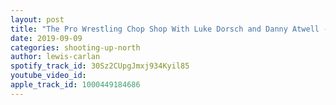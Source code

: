 ```yaml
---
layout: post
title: "The Pro Wrestling Chop Shop With Luke Dorsch and Danny Atwell - Ep.5"
date: 2019-09-09
categories: shooting-up-north
author: lewis-carlan
spotify_track_id: 30Sz2CUpgJmxj934Kyil85
youtube_video_id: 
apple_track_id: 1000449184686
---
```

